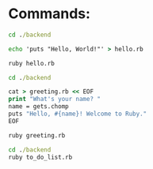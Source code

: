# Commands:

```cmd
cd ./backend

echo 'puts "Hello, World!"' > hello.rb

ruby hello.rb
```

```cmd
cd ./backend

cat > greeting.rb << EOF
print "What's your name? "
name = gets.chomp
puts "Hello, #{name}! Welcome to Ruby."
EOF

ruby greeting.rb
```

```cmd
cd ./backend
ruby to_do_list.rb
```

```cmd

```

```cmd

```

```cmd

```

```cmd

```

```cmd

```

```cmd

```

```cmd

```
